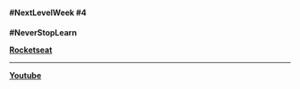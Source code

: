 <h4 color="#fff">#NextLevelWeek #4<h4/> <strong>#NeverStopLearn<strong/>

<a href="https://app.rocketseat.com.br/">Rocketseat<a/>
<hr>
<a href="www.youtube.com/channel/UCSfwM5u0Kce6Cce8_S72olg">Youtube<a/>  
